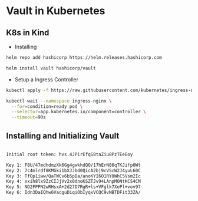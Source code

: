 # Vault in Kubernetes

## K8s in Kind

- Installing

```sh
helm repo add hashicorp https://helm.releases.hashicorp.com

helm install vault hashicorp/vault
```

- Setup a Ingress Controller

```sh
kubectl apply -f https://raw.githubusercontent.com/kubernetes/ingress-nginx/main/deploy/static/provider/kind/deploy.yaml

kubectl wait --namespace ingress-nginx \
  --for=condition=ready pod \
  --selector=app.kubernetes.io/component=controller \
  --timeout=90s
```

## Installing and Initializing Vault

```sh


```

```sh
Initial root token: hvs.4JPirEfqS8taZiu8PzTEeEoy

Key 1: F8U/47mdhdmzXk6Gg4gwkhdQO/17hErN86qTKJifp0Wt
Key 2: 7c4mlrdf8KMGki1bXJJbd0QicA2bj9cVScW2J4yuL60C
Key 3: TfOp1iww/QaTWCv6b5pDa/anoKYI6O1RY0WhC5Vsm2Ic
Key 4: xxih8lx9ZzCIJjVv2x0dnoKSZTJv94LAnpMONtKCS4CM
Key 5: ND2FPPN2wRHsxA+2d27D7RgR+ls+VFglk7XePl+vov97
Key 6: Idn3DaIQhw6VacguDiqiObIyqxVCQC9vNBTDFit33ZA/
```

